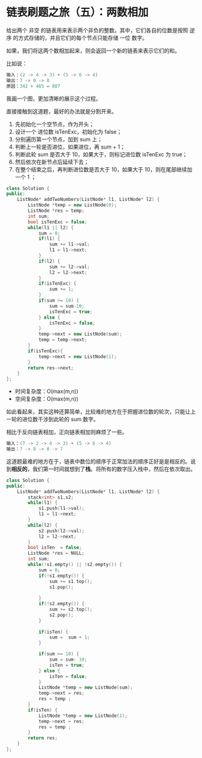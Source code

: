 # 链表刷题之旅（五）：两数相加

给出两个 非空 的链表用来表示两个非负的整数。其中，它们各自的位数是按照 逆序 的方式存储的，并且它们的每个节点只能存储 一位 数字。

如果，我们将这两个数相加起来，则会返回一个新的链表来表示它们的和。

比如说：
```C++
输入：(2 -> 4 -> 3) + (5 -> 6 -> 4)
输出：7 -> 0 -> 8
原因：342 + 465 = 807
```

我画一个图，更加清晰的展示这个过程。

直接接触到这道题，最好的办法就是分割开来。
1. 先初始化一个空节点，作为开头；
2. 设计一个 进位数 isTenExc，初始化为 false；
3. 分别遍历第一个节点，加到 sum 上；
4. 判断上一轮是否进位，如果进位，再 sum + 1；
5. 判断此轮 sum 是否大于 10，如果大于，则标记进位数 isTenExc 为 true；
6. 然后依次在新节点后延续下去；
7. 在整个结束之后，再判断进位数是否大于 10，如果大于 10，则在尾部继续加一个 1 ；


```C++
class Solution {
public:
    ListNode* addTwoNumbers(ListNode* l1, ListNode* l2) {
        ListNode *temp = new ListNode(0);
        ListNode *res = temp;
        int sum;
        bool isTenExc = false;
        while(l1 || l2) {
            sum = 0;
            if(l1) {
                sum += l1->val;
                l1 = l1->next;
            }
            if(l2) {
                sum += l2->val;
                l2 = l2->next;
            }
            if(isTenExc) {
                sum += 1;
            }
            if(sum >= 10) {
                sum = sum-10;
                isTenExc = true;
            } else {
                isTenExc = false;
            }
            temp->next = new ListNode(sum);
            temp = temp->next;
        }
        if(isTenExc){
            temp->next = new ListNode(1);
        }
        return res->next;
    }
};
```
* 时间复杂度：O(max(m,n))
* 空间复杂度：O(max(m,n))

如此看起来，其实这种还算简单，比较难的地方在于把握进位数的轮次，只能让上一轮的进位数干涉到此轮的 sum 数字。

相比于反向链表相加，正向链表相加则麻烦了一些。

```C++
输入：(7 -> 2 -> 4 -> 3) + (5 -> 6 -> 4)
输出：7 -> 8 -> 0 -> 7
```

这道题最难的地方在于，链表中数位的顺序于正常加法的顺序正好是是相反的。说到**相反的**，我们第一时间就想到了**栈**。将所有的数字压入栈中，然后在依次取出。

```C++
class Solution {
public:
    ListNode* addTwoNumbers(ListNode* l1, ListNode* l2) {
        stack<int> s1,s2;
        while(l1) {
            s1.push(l1->val);
            l1 = l1->next;
        }
        while(l2) {
            s2.push(l2->val);
            l2 = l2->next;
        }
        bool isTen  = false;
        ListNode *res = NULL;
        int sum;
        while(!s1.empty() || !s2.empty()) {
            sum = 0; 
            if(!s1.empty()) {
                sum += s1.top();
                s1.pop();
                
            } 
            if(!s2.empty()) {
                sum += s2.top();
                s2.pop();
            } 
            
            if(isTen) {
                sum =  sum + 1;
            } 

            if(sum >= 10) {
                sum = sum- 10;
                isTen = true;
            } else {
                isTen = false;
            }
            ListNode *temp = new ListNode(sum);
            temp->next = res;
            res = temp ;
        }
        if(isTen) {
            ListNode *temp = new ListNode(1);
            temp->next = res;
            res = temp ;
        } 
        return res;
    }
};
```
